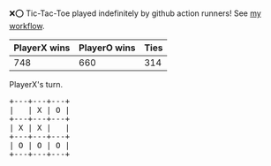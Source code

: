 :x::o: Tic-Tac-Toe played indefinitely by github action runners! See [my workflow](.github/workflows/play.yaml).

|PlayerX wins|PlayerO wins|Ties|
|-|-|-|
|748|660|314|

PlayerX's turn.

<pre>
+---+---+---+
|   | X | O |
+---+---+---+
| X | X |   |
+---+---+---+
| O | O | O |
+---+---+---+
</pre>